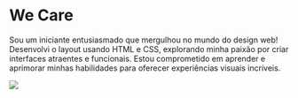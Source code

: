 # We Care
<p>Sou um iniciante entusiasmado que mergulhou no mundo do design web! Desenvolvi o layout usando HTML e CSS, explorando minha paixão por criar interfaces atraentes e funcionais. Estou comprometido em aprender e aprimorar minhas habilidades para oferecer experiências visuais incríveis.</p>
<img src=https://github.com/Andradepadilhadev/minha-primeira-pagina/blob/main/atividade.png?raw=true/>

